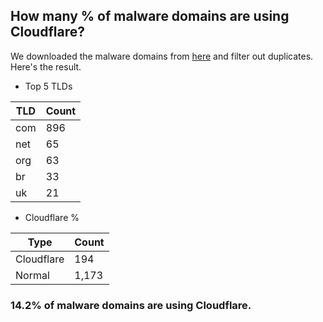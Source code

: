 ## How many % of malware domains are using Cloudflare?


We downloaded the malware domains from [here](https://urlhaus.abuse.ch) and filter out duplicates.
Here's the result.


[//]: # (start replacement)


- Top 5 TLDs

| TLD | Count |
| --- | --- |
| com | 896 |
| net | 65 |
| org | 63 |
| br | 33 |
| uk | 21 |


- Cloudflare %

| Type | Count |
| --- | --- |
| Cloudflare | 194 |
| Normal | 1,173 |


### 14.2% of malware domains are using Cloudflare.